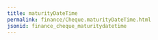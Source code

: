 ```yaml
---
title: maturityDateTime
permalink: finance/Cheque.maturityDateTime.html
jsonid: finance_cheque_maturitydatetime
---
```

